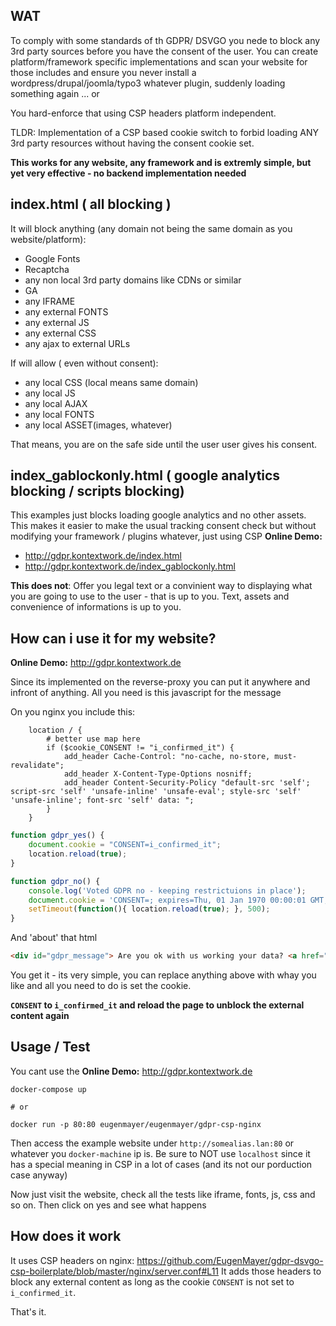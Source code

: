 ## WAT

To comply with some standards of th GDPR/ DSVGO you nede to block any 3rd party sources before you have the consent of the user.
You can create platform/framework specific implementations and scan your website for those includes and ensure you never install a
wordpress/drupal/joomla/typo3 whatever plugin, suddenly loading something again ... or

You hard-enforce that using CSP headers platform independent.

TLDR: Implementation of a CSP based cookie switch to forbid loading ANY 3rd party resources without having the consent cookie set.

**This works for any website, any framework and is extremly simple, but yet very effective - no backend implementation needed** 


## index.html ( all blocking )
It will block anything (any domain not being the same domain as you website/platform):

 - Google Fonts
 - Recaptcha
 - any non local 3rd party domains like CDNs or similar
 - GA
 - any IFRAME
 - any external FONTS
 - any external JS
 - any external CSS
 - any ajax to external URLs
 
 If will allow ( even without consent):
 
 - any local CSS (local means same domain)
 - any local JS
 - any local AJAX
 - any local FONTS
 - any local ASSET(images, whatever)
 
 That means, you are on the safe side until the user user gives his consent.
 
 ## index_gablockonly.html ( google analytics blocking / scripts blocking)
 
 This examples just blocks loading google  analytics and no other assets. This makes it easier to make the usual tracking consent
 check but without modifying your framework / plugins whatever, just using CSP
 **Online Demo:**
  
  - http://gdpr.kontextwork.de/index.html
  - http://gdpr.kontextwork.de/index_gablockonly.html
 
 
 **This does not**:
 Offer you legal text or a convinient way to displaying what you are going to use to the user - that is up to you.
 Text, assets and convenience of informations is up to you.
 
 ## How can i use it for my website?
 
 **Online Demo:** http://gdpr.kontextwork.de
 
Since its implemented on the reverse-proxy you can put it anywhere and infront of anything. All you need is this javascript for the message

On you nginx you include this:

```
	location / {
		# better use map here
		if ($cookie_CONSENT != "i_confirmed_it") {
			add_header Cache-Control: "no-cache, no-store, must-revalidate";
			add_header X-Content-Type-Options nosniff;
			add_header Content-Security-Policy "default-src 'self'; script-src 'self' 'unsafe-inline' 'unsafe-eval'; style-src 'self' 'unsafe-inline'; font-src 'self' data: ";
		}
	}
```

```javascript
function gdpr_yes() {
    document.cookie = "CONSENT=i_confirmed_it";
    location.reload(true);
}

function gdpr_no() {
    console.log('Voted GDPR no - keeping restrictuions in place');
    document.cookie = 'CONSENT=; expires=Thu, 01 Jan 1970 00:00:01 GMT;';
    setTimeout(function(){ location.reload(true); }, 500);
}
``` 

And 'about' that html

```html
<div id="gdpr_message"> Are you ok with us working your data? <a href="javascript:gdpr_yes();">Yes</a><a href="javascript:gdpr_no();">No</a> </div>
```

You get it - its very simple, you can replace anything above with whay you like and all you need to do is set the cookie.

**`CONSENT` to `i_confirmed_it` and reload the page to unblock the external content again**
 
## Usage / Test

You cant use the **Online Demo:** http://gdpr.kontextwork.de
 
    docker-compose up
    
    # or
    
    docker run -p 80:80 eugenmayer/eugenmayer/gdpr-csp-nginx
    
Then access the example website under `http://somealias.lan:80` or whatever you `docker-machine` ip is.
Be sure to NOT use `localhost` since it has a special meaning in  CSP in a lot of cases (and its not our porduction case anyway)

Now just visit the website, check all the tests like iframe, fonts, js, css and so on. Then click on yes and see what happens

## How does it work

It uses CSP headers on nginx: https://github.com/EugenMayer/gdpr-dsvgo-csp-boilerplate/blob/master/nginx/server.conf#L11
It adds those headers to block any external content as long as the cookie `CONSENT` is not set to  `i_confirmed_it`.

That's it. 
